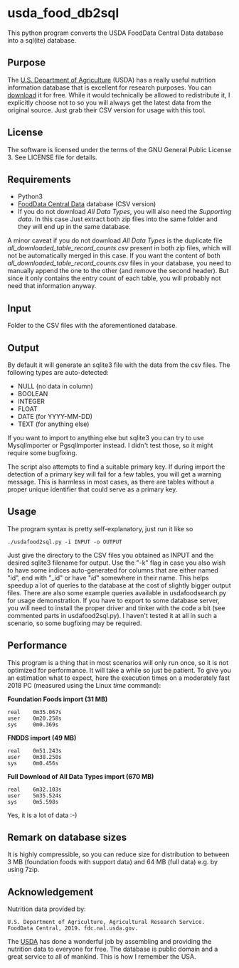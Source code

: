 # usda_food_db2sql
This python program converts the USDA FoodData Central Data database into a sql(ite) database.

## Purpose
The [U.S. Department of Agriculture][1] (USDA) has a really useful nutrition information database that is excellent for research purposes. You can [download][2] it for free. While it would technically be allowed to redistribute it, I explicitly choose not to so you will always get the latest data from the original source. Just grab their CSV version for usage with this tool.

## License
The software is licensed under the terms of the GNU General Public License 3. See LICENSE file for details.

## Requirements
* Python3
* [FoodData Central Data][2] database (CSV version)
* If you do not download *All Data Types*, you will also need the *Supporting data*. In this case Just extract both zip files into the same folder and they will end up in the same database.

A minor caveat if you do not download *All Data Types* is the duplicate file *all_downloaded_table_record_counts.csv* present in both zip files, which will not be automatically merged in this case. If you want the content of both *all_downloaded_table_record_counts.csv* files in your database, you need to manually append the one to the other (and remove the second header). But since it only contains the entry count of each table, you will probably not need that information anyway.

## Input
Folder to the CSV files with the aforementioned database.

## Output
By default it will generate an sqlite3 file with the data from the csv files. The following types are auto-detected:

* NULL (no data in column)
* BOOLEAN
* INTEGER
* FLOAT
* DATE (for YYYY-MM-DD)
* TEXT (for anything else)

If you want to import to anything else but sqlite3 you can try to use MysqlImporter or PgsqlImporter instead. I didn't test those, so it might require some bugfixing. 

The script also attempts to find a suitable primary key. If during import the detection of a primary key will fail for a few tables, you will get a warning message. This is harmless in most cases, as there are tables without a proper unique identifier that could serve as a primary key.

## Usage
The program syntax is pretty self-explanatory, just run it like so

    ./usdafood2sql.py -i INPUT -o OUTPUT

Just give the directory to the CSV files you obtained as INPUT and the desired sqlite3 filename for output. Use the "-k" flag in case you also wish to have some indices auto-generated for columns that are either named "id", end with "_id" or have "_id_" somewhere in their name. This helps speedup a lot of queries to the database at the cost of slightly bigger output files. There are also some example queries available in usdafoodsearch.py for usage demonstration. If you have to export to some database server, you will need to install the proper driver and tinker with the code a bit (see commented parts in usdafood2sql.py). I haven't tested it at all in such a scenario, so some bugfixing may be required.

## Performance
This program is a thing that in most scenarios will only run once, so it is not optimized for performance. It will take a while so just be patient. To give you an estimation what to expect, here the execution times on a moderately fast 2018 PC (measured using the Linux *time* command):

**Foundation Foods import (31 MB)**

    real    0m35.067s
    user    0m20.258s
    sys     0m0.369s

**FNDDS import (49 MB)**

    real    0m51.243s
    user    0m38.250s
    sys     0m0.456s

**Full Download of All Data Types import (670 MB)**

    real    6m32.103s
    user    5m35.524s
    sys     0m5.598s

Yes, it is a lot of data :-)

## Remark on database sizes
It is highly compressible, so you can reduce size for distribution to between 3 MB (foundation foods with support data) and 64 MB (full data) e.g. by using 7zip.

## Acknowledgement
Nutrition data provided by:

    U.S. Department of Agriculture, Agricultural Research Service. FoodData Central, 2019. fdc.nal.usda.gov.

The [USDA][2] has done a wonderful job by assembling and providing the nutrition data to everyone for free. The database is public domain and a great service to all of mankind. This is how I remember the USA.

[1]: <https://fdc.nal.usda.gov/> "U.S. department of agriculture website"
[2]: <https://fdc.nal.usda.gov/download-datasets.html> "FoodData Central Data website"

